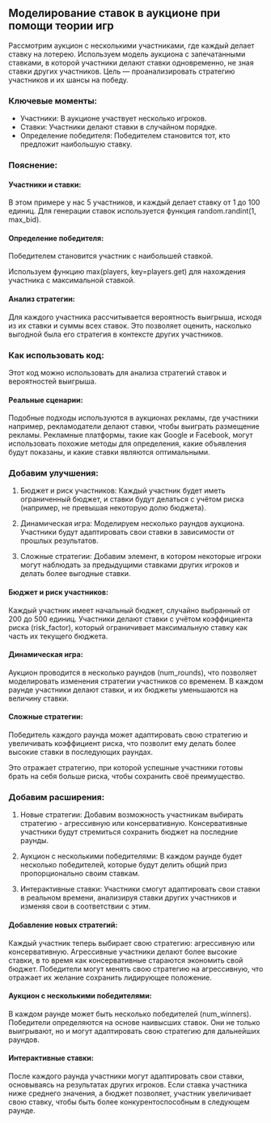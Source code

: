## Моделирование ставок в аукционе при помощи теории игр 

Рассмотрим аукцион с несколькими участниками, где каждый делает ставку на лотерею. Используем модель аукциона с запечатанными ставками, в которой участники делают ставки одновременно, не зная ставки других участников. Цель — проанализировать стратегию участников и их шансы на победу.

### Ключевые моменты:

- Участники: В аукционе участвует несколько игроков.
- Ставки: Участники делают ставки в случайном порядке.
- Определение победителя: Победителем становится тот, кто предложит наибольшую ставку.

### Пояснение:

#### Участники и ставки:

В этом примере у нас 5 участников, и каждый делает ставку от 1 до 100 единиц.
Для генерации ставок используется функция random.randint(1, max_bid).

#### Определение победителя:

Победителем становится участник с наибольшей ставкой.

Используем функцию max(players, key=players.get) для нахождения участника с максимальной ставкой.

####  Анализ стратегии:

Для каждого участника рассчитывается вероятность выигрыша, исходя из их ставки и суммы всех ставок. Это позволяет оценить, насколько выгодной была его стратегия в контексте других участников.

### Как использовать код:

Этот код можно использовать для анализа стратегий ставок и вероятностей выигрыша.

#### Реальные сценарии: 

Подобные подходы используются в аукционах рекламы, где участники например, рекламодатели делают ставки, чтобы выиграть размещение рекламы. Рекламные платформы, такие как Google и Facebook, могут использовать похожие методы для определения, какие объявления будут показаны, и какие ставки являются оптимальными.
### Добавим улучшения:

1. Бюджет и риск участников: Каждый участник будет иметь ограниченный бюджет, и ставки будут делаться с учётом риска (например, не превышая некоторую долю бюджета).

2. Динамическая игра: Моделируем несколько раундов аукциона. Участники будут адаптировать свои ставки в зависимости от прошлых результатов.

3. Сложные стратегии: Добавим элемент, в котором некоторые игроки могут наблюдать за предыдущими ставками других игроков и делать более выгодные ставки.

#### Бюджет и риск участников:

Каждый участник имеет начальный бюджет, случайно выбранный от 200 до 500 единиц.
Участники делают ставки с учётом коэффициента риска (risk_factor), который ограничивает максимальную ставку как часть их текущего бюджета.

#### Динамическая игра:

Аукцион проводится в несколько раундов (num_rounds), что позволяет моделировать изменения стратегии участников со временем.
В каждом раунде участники делают ставки, и их бюджеты уменьшаются на величину ставки.

#### Сложные стратегии:

Победитель каждого раунда может адаптировать свою стратегию и увеличивать коэффициент риска, что позволит ему делать более высокие ставки в последующих раундах.

Это отражает стратегию, при которой успешные участники готовы брать на себя больше риска, чтобы сохранить своё преимущество.

### Добавим расширения:
1. Новые стратегии: Добавим возможность участникам выбирать стратегию - агрессивную или консервативную. Консервативные участники будут стремиться сохранить бюджет на последние раунды.

2. Аукцион с несколькими победителями: В каждом раунде будет несколько победителей, которые будут делить общий приз пропорционально своим ставкам.

3. Интерактивные ставки: Участники смогут адаптировать свои ставки в реальном времени, анализируя ставки других участников и изменяя свои в соответствии с этим.


#### Добавление новых стратегий:

Каждый участник теперь выбирает свою стратегию: агрессивную или консервативную.
Агрессивные участники делают более высокие ставки, в то время как консервативные стараются экономить свой бюджет.
Победители могут менять свою стратегию на агрессивную, что отражает их желание сохранить лидирующее положение.

#### Аукцион с несколькими победителями:

В каждом раунде может быть несколько победителей (num_winners).
Победители определяются на основе наивысших ставок. Они не только выигрывают, но и могут адаптировать свою стратегию для дальнейших раундов.

#### Интерактивные ставки:

После каждого раунда участники могут адаптировать свои ставки, основываясь на результатах других игроков.
Если ставка участника ниже среднего значения, а бюджет позволяет, участник увеличивает свою ставку, чтобы быть более конкурентоспособным в следующем раунде.

